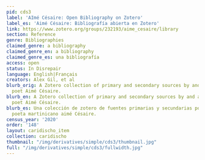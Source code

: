 ```yaml
---
pid: cds3
label: 'AImé Césaire: Open Bibliography on Zotero'
label_es: 'Aimé Césaire: Bibliografía abierta en Zotero'
link: https://www.zotero.org/groups/232193/aime_cesaire/library
section: Reference
genre: Bibliographies
claimed_genre: a bibliography
claimed_genre_en: a bibliography
claimed_genre_es: una bibliografía
access: open
status: In Disrepair
language: English|Français
creators: Alex Gil, et al
blurb_orig: A Zotero collection of primary and secondary sources by and about Martinican
  poet Aimé Césaire.
blurb_en: A Zotero collection of primary and secondary sources by and about Martinican
  poet Aimé Césaire.
blurb_es: Una colección de zotero de fuentes primarias y secundarias por y sobre el
  poeta martinicano aimé Césaire.
census_year: '2020'
order: '148'
layout: caridischo_item
collection: caridischo
thumbnail: "/img/derivatives/simple/cds3/thumbnail.jpg"
full: "/img/derivatives/simple/cds3/fullwidth.jpg"
---
```

